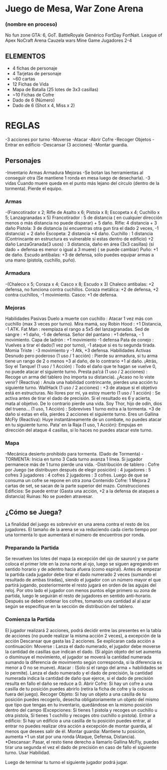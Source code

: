 # Juego de Mesa, War Zone Arena
###   (nombre en proceso)
No fun zone
GTA: 6, GoT.
BattleRoyale Genérico
FortDay
FortNait.
League of Apex
NoCraft Arena
Cauzela wars
Mine Game
Jugadores 2-4

## ELEMENTOS
- 4 fichas de personaje
- 4 Tarjetas de personaje
- ~60 cartas
- 12 Fichas de Vida
- Mapa de Batalla (25 lotes de 3x3 casillas)
- ~10 Fichas de Cofre
- Dado de 6 (Número)
- Dado de 6 (Shot x 4, Miss x 2)
# REGLAS
-3 acciones por turno
-Moverse
-Atacar
-Abrir Cofre
-Recoger Objetos
-Entrar en edificio
-Descansar (3 acciones)
-Montar guardia.
## Personajes
-Inventario
  Armas
  Armadura
  Mejoras
-Se botan las herramientas al conseguir otra (Se mantiene 1 ronda en mesa luego de desecharla).
-3 vidas
  Cuando muere queda en el punto más lejano del círculo (dentro de la tormenta).
  Pierde el equipo.
### Armas
-(Francotirador x 2; Rifle de Asalto x 6; Pistola x 8; Escopeta x 4; Cuchillo x 5; Lanzagranadas x 5)
  Francotirador : 5 de distancia ( en cualquier dirección menos o más distancia no puede disparar) + 5 daño.
  Rifle: 4 distancia + 3 daño
  Pistola: 3 de distancia (si encuentras otra gun tira el dado 2 veces, -1 distancia) + 2 daño
  Escopeta: 2 distancia +4 daño.
  Cuchillo : 1 distancia (Contrincante en estructura es vulnerable si estas dentro de edificio) +2 daño
  LanzaGranada(3 usos) : 3 distancia, daño en área (3x3 casillas) (si dado + defensa es menor o igual a 3 muere) ( se puede cambiar)
  Puño: +1 de daño.
  Escudo antibalas: +3 de defensa, sólo puedes equipar armas a una mano (pistola, cuchillo, puño).
### Armadura
-(Chaleco x 5; Coraza x 4; Casco x 8; Escudo x 3)
  Chaleco antibalas: +2 defensa, no funciona contra cuchillos.
  Coraza metálica: +2 de defensa, +2 contra cuchillos, -1 movimiento.
  Casco: +1 de defensa.
### Mejoras
  Habilidades Pasivas
    Duelo a muerte con cuchillo : Atacar 1 vez más con cuchillo (max 3 veces por turno).
    Mira mamá, soy Robin Hood : +1 Distancia, -1 ATK.
    Fat Man : reemplaza el rango a 5x5 del lanzagranadas.
    Sed de sangre : +1 daño, -1 de defensa.
    Señor del pantano : +1 defensa, - 1 movimiento.
    Capa de ladrón : +1 movimiento -1 defensa
    Pata de conejo : Vuelves a tirar el dado(1 vez por turno), -1 ataque si es tu segunda tirada.
    Momia Triste : -3 movimiento y -1 Atk, +3 defensa.
  Habilidades Activas
    Desnudo pero poderoso (1 uso / 1 acción) : Pierde su armadura, si tu arma tiene un rango de 2 o menos +3 al daño, de lo contrario +1 al daño.
    ¡Atrás, Soy el Tanque! (1 uso / 1 Acción) : Todo el daño que te hagan se vuelve 0, no puede atacar el siguiente turno.
    Presta pa’cá (1 uso / 2 acciones) : Recoge un arma del tablero (no importa su distancia).
    ¿Acaso no lo viste venir? (Reactiva) : Anula una habilidad contrincante, pierdes una acción tu siguiente turno.
    WallHack (1 uso / 2 acciones) : +3 de ataque si el objetivo está en estructuras.
    No llores por mí, ya estoy muerto (1 uso / 1 acción) : Se activa antes de tirar el dado de precisión. Si el resultado es 6 y acierta, mata al objetivo. De lo contrario pierde una vida.
    Soy Thor, hijo de odín, dios del trueno… (1 uso, 1 Acción) : Sobrevives 1 turno extra a la tormenta. +3 de daño si estas en ella, pierdes 2 acciones el siguiente turno.
    Eres un Gallina McFly (Reactiva): Huye instantáneamente de un combate, no puedes atacar en tu siguiente turno.
    Pata’ en la Raja (1 uso, 1 Acción): Empujas en dirección del ataque 4 casillas, si lo haces no puedes atacar este turno.
### Mapa
-Mecánica desierto prohibido para tormenta. (Dado de Tormenta)
-TORMENTA:
    Inicia en turno 3
    Cada turno avanza 1 línea.
    Si jugador permanece más de 1 turno pierde una vida.
-Distribución de tablero :
  Cofre por Juego (se distribuyen después de elegir posición) :
    4 jugadores : 5 cofres
    3 jugadores : 4 cofres
    2 jugadores : 3 cofres.
  Luego de que se consuma un cofre se repone en otra zona
  Contenido Cofre:
    1 Mejora
    2 cartas de set, se sacan de la parte superior del mazo.
  Construcciones
    Edificios: Se puede entrar (Gasta una acción, +2 a la defensa de ataques a distancia)
    Ruinas: No se pueden atravesar.
## ¿Cómo se Juega?
La finalidad del juego es sobrevivir en una arena contra el resto de los jugadores. El tamaño de la arena se va reduciendo cada cierto tiempo por una tormenta lo que aumentará el número de encuentros por ronda.
### Preparando la Partida
Se revuelven los lotes del mapa (a excepción del ojo de sauron) y se parte coloca el primer lote en la zona norte al ojo, luego se siguen agregando en sentido horario y de adentro hacia afuera (como espiral).
Antes de empezar la partida cada jugador debe tirar el dado numerado 2 veces (sumando el resultado de ambas tiradas), siendo el jugador con un número mayor el que partirá jugando, posteriormente el resto jugará en orden de las agujas del reloj. Por otro lado el jugador con menos puntos elige primero su zona de partida, luego le seguirán el resto de jugadores en sentido anti-horario. Después se deben ordenar los cofres, tomando una cantidad al al azar según se especifique en la sección de distribución del tablero.
### Comienza la Partida
El jugador realizará 2 acciones, podrá decidir entre las presentes en la tabla de acciones (no puede realizar la misma acción 2 veces), a excepción de la acción Descansar que gasta las 2 acciones. Se explicaran cada acción a continuación:
  Moverse : Lanza el dado numerado, el jugador debe moverse la cantidad de casillas que indican el dado. (Si algún objeto del set aumenta o disminuye el movimiento, el jugador se moverá la cantidad numerada sumando la diferencia de movimiento según corresponda, si la diferencia es menor a 0 no se mueve).
  Atacar : (Solo si el rango del arma + habilidades se lo permite). Lanza el dado numerado y el dado de precisión, la cantidad numerada indica la cantidad de daño que ejerce, si el dado de precisión resulta en fallo el daño se reduce a 0.
  Abrir Cofre: Si hay un cofre a una casilla de tu posición puedes abrirlo (retira la ficha de cofre y la colocas fuera del juego).
  Recoger Objeto: Si hay un objeto a una casilla de tu posición puedes recogerlo, desecha obligatoriamente un objeto del mismo que tipo que tengas en tu inventario, quedándose en la mismo posición dentro del campo (Excepciones: Si tienes 1 pistola y recoges un cuchillo u otra pistola, Si tienes 1 cuchillo y recoges otro cuchillo o pistola).
  Entrar a edificio: Si hay un edificio a una casilla de tu posición puedes entrar, al entrar no puedes realizar otra acción a excepción de montar guardia, al menos que desees salir de él.
  Montar guardia: Mantiene tu posición, aumenta +1 un stat por una ronda (Ataque, Defensa, Distancia).
  *Descansar: Pasar, el resto tiene derecho a llamarlo Gallina McFly, puedes tirar una segunda el vez el dado de precisión en caso de fallo el siguiente turno.
  Usar Habilidad.

Luego de terminar tu turno el siguiente jugador podrá jugar.
